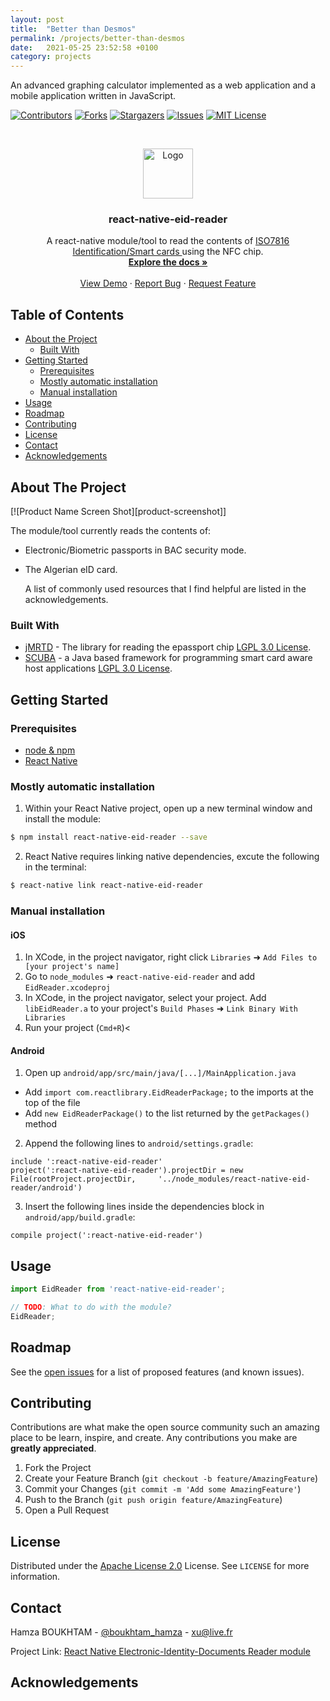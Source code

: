 ```yaml
---
layout: post
title:  "Better than Desmos"
permalink: /projects/better-than-desmos
date:   2021-05-25 23:52:58 +0100
category: projects
---
```

An advanced graphing calculator implemented as a web application and a mobile application written in JavaScript.
<!--end_excerpt-->
[![Contributors][contributors-shield]][contributors-url]
[![Forks][forks-shield]][forks-url]
[![Stargazers][stars-shield]][stars-url]
[![Issues][issues-shield]][issues-url]
[![MIT License][license-shield]][license-url]



<!-- PROJECT LOGO -->
<br />
<p align="center">
  <a href="https://github.com/Boukhtam/react-native-eid-reader">
    <img src="{{site.baseurl}}/assets/images/eid-logo.png" alt="Logo" width="80" height="80">
  </a>

  <h3 align="center">react-native-eid-reader</h3>

  <p align="center">
    A react-native module/tool to read the contents of <a href="https://www.iso.org/standard/14732.html"> ISO7816 Identification/Smart cards </a>using the NFC chip.
    <br />
    <a href="https://github.com/Boukhtam/react-native-eid-reader"><strong>Explore the docs »</strong></a>
    <br />
    <br />
    <a href="https://github.com/Boukhtam/react-native-eid-reader">View Demo</a>
    ·
    <a href="https://github.com/Boukhtam/react-native-eid-reader/issues">Report Bug</a>
    ·
    <a href="https://github.com/Boukhtam/react-native-eid-reader/issues">Request Feature</a>
  </p>
</p>



<!-- TABLE OF CONTENTS -->
## Table of Contents


* [About the Project](#about-the-project)
  * [Built With](#built-with)
* [Getting Started](#getting-started)
  * [Prerequisites](#prerequisites)
  * [Mostly automatic installation](#mostly-automatic-installation)
  * [Manual installation](#manual-installation)
* [Usage](#usage)
* [Roadmap](#roadmap)
* [Contributing](#contributing)
* [License](#license)
* [Contact](#contact)
* [Acknowledgements](#acknowledgements)




<!-- ABOUT THE PROJECT -->
## About The Project

[![Product Name Screen Shot][product-screenshot]]

<!--The goal of this project is to allow react-native developers to implement .-->

The module/tool currently reads the contents of:

* Electronic/Biometric passports in BAC security mode.
* The Algerian eID card.

    A list of commonly used resources that I find helpful are listed in the acknowledgements.

### Built With
* [jMRTD](http://jmrtd.org/) - The library for reading the epassport chip [LGPL 3.0 License][lgpl-license].
* [SCUBA](http://scuba.sourceforge.net/) - a Java based framework for programming smart card aware host applications [LGPL 3.0 License][lgpl-license].


<!-- GETTING STARTED -->
## Getting Started


### Prerequisites

* [node & npm][nodejs-url]
* [React Native][react-native-url]

### Mostly automatic installation

1. Within your React Native project, open up a new terminal window and install the module:
```sh
$ npm install react-native-eid-reader --save
```

2. React Native requires linking native dependencies, excute the following in the terminal:
```sh
$ react-native link react-native-eid-reader
```

### Manual installation


#### iOS

1. In XCode, in the project navigator, right click `Libraries` ➜ `Add Files to [your project's name]`
2. Go to `node_modules` ➜ `react-native-eid-reader` and add `EidReader.xcodeproj`
3. In XCode, in the project navigator, select your project. Add `libEidReader.a` to your project's `Build Phases` ➜ `Link Binary With Libraries`
4. Run your project (`Cmd+R`)<

#### Android

1. Open up `android/app/src/main/java/[...]/MainApplication.java`
  - Add `import com.reactlibrary.EidReaderPackage;` to the imports at the top of the file
  - Add `new EidReaderPackage()` to the list returned by the `getPackages()` method
  2. Append the following lines to `android/settings.gradle`:
  ```
  include ':react-native-eid-reader'
  project(':react-native-eid-reader').projectDir = new File(rootProject.projectDir, 	'../node_modules/react-native-eid-reader/android')
  ```
  3. Insert the following lines inside the dependencies block in `android/app/build.gradle`:
  ```
  compile project(':react-native-eid-reader')
  ```


<!-- USAGE EXAMPLES -->
## Usage
```javascript
import EidReader from 'react-native-eid-reader';

// TODO: What to do with the module?
EidReader;
```

<!-- ROADMAP -->
## Roadmap

See the [open issues](https://github.com/Boukhtam/react-native-eid-reader/issues) for a list of proposed features (and known issues).


<!-- CONTRIBUTING -->
## Contributing

Contributions are what make the open source community such an amazing place to be learn, inspire, and create. Any contributions you make are **greatly appreciated**.

1. Fork the Project
2. Create your Feature Branch (`git checkout -b feature/AmazingFeature`)
3. Commit your Changes (`git commit -m 'Add some AmazingFeature'`)
4. Push to the Branch (`git push origin feature/AmazingFeature`)
5. Open a Pull Request


<!-- LICENSE -->
## License

Distributed under the [Apache License 2.0]() License. See `LICENSE` for more information.

<!-- CONTACT -->
## Contact

Hamza BOUKHTAM - [@boukhtam_hamza](https://twitter.com/boukhtam_hamza) - xu@live.fr

Project Link: [React Native Electronic-Identity-Documents Reader module](https://github.com/Boukhtam/react-native-eid-reader)


<!-- ACKNOWLEDGEMENTS -->
## Acknowledgements


<!-- MARKDOWN LINKS & IMAGES -->
<!-- https://www.markdownguide.org/basic-syntax/#reference-style-links -->
[contributors-shield]: https://img.shields.io/github/contributors/Boukhtam/react-native-eid-reader?style=plastic
[contributors-url]: https://github.com/Boukhtam/react-native-eid-reader/graphs/contributors
[forks-shield]: https://img.shields.io/github/forks/Boukhtam/react-native-eid-reader?style=plastic
[forks-url]: https://github.com/Boukhtam/react-native-eid-reader/network/members
[stars-shield]: https://img.shields.io/github/stars/Boukhtam/react-native-eid-reader?style=plastic
[stars-url]: https://github.com/Boukhtam/react-native-eid-reader/stargazers
[issues-shield]: https://img.shields.io/github/issues/Boukhtam/react-native-eid-reader?style=plastic
[issues-url]: https://github.com/Boukhtam/react-native-eid-reader/issues
[license-shield]: https://img.shields.io/github/license/Boukhtam/react-native-eid-reader?logo=apache&style=plastic
[license-url]: https://github.com/Boukhtam/react-native-eid-reader/blob/master/LICENSE
[sequence-diagram]: images/sequence_diagram.svg
[lgpl-license]: https://www.gnu.org/licenses/lgpl-3.0.en.html
[nodejs-url]: https://nodejs.org/en/
[react-native-url]: https://facebook.github.io/react-native/


